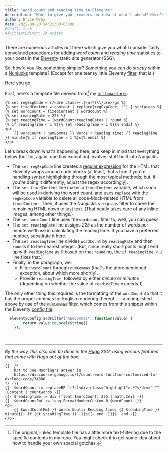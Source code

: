 ```yaml
---
title: "Word count and reading time in Eleventy"
description: "Want to give your readers an idea of what’s ahead? Here’s some code to make that no biggie."
author: Bryce Wray
date: 2022-09-20T14:21:00-05:00
#draft: true
#initTextEditor: iA Writer
---
```


There are numerous articles out there which give you what I consider fairly convoluted procedures for adding *word count* and *reading time* statistics to your posts in the [Eleventy](https://11ty.dev) static site generator (SSG).

So, how'd you like something simpler? Something you can do *strictly* within a [Nunjucks](https://mozilla.github.io/nunjucks) template? (Except for one teensy little Eleventy [filter](https://www.11ty.dev/docs/filters/), that is.)

Here you go.

First, here's a template file derived from[^original] my [`billboard.njk`](https://github.com/brycewray/eleventy_site/blob/main/src/_includes/layouts/partials/billboard.njk):

[^original]: The original, linked template file has a little more text-filtering due to the specific contents in my repo. You might check it to get some idea about how to handle your own special gotchas.

```jinja
{% set regExpCode = r/<pre class=(.|\n)*?<\/pre>/gm %}
{% set fixedContent = content | replace(regExpCode, "") | striptags %}
{% set wordCount = fixedContent | wordcount %}
{% set readingRate = 225 %}
{% set readingTime = (wordCount/readingRate) | round %}
{% if readingTime < 1 %}{% set readingTime = 1 %}{% endif %}
<p>
	{{ wordCount | numCommas }} words • Reading time: {{ readingTime }} minute{% if readingTime > 1 %}s{% endif %}
</p>
```

Let's break down what's happening here, and keep in mind that everything below (but for, again, one tiny exception) involves stuff built into Nunjucks.

- The `set regExpCode` line creates a [regular expression](https://en.wikipedia.org/wiki/Regular_expression) for the HTML that Eleventy wraps around code blocks (at least, that's true if you're handling syntax highlighting through the most typical methods; but, if you're doing it differently, adjust the regex accordingly).
- The `set fixedContent` line makes a `fixedContent` variable, which soon will be used in deriving the word count, and uses `replace` with the `regExpCode` variable to delete all code-block-related HTML from `fixedContent`. Then, it uses the Nunjucks `striptags` filter to carve the remaining HTML down to just text. (That neatly takes care of any inline images, among other things.)
- The `set wordCount` line uses the `wordcount` filter to, well, you can guess.
- The `set readingRate` line assigns *225* as the number of words per minute we'll use in calculating the reading time. If you have a preferred number, substitute it here.
- The `set readingTime` line divides `wordCount` by `readingRate` and then `round`s it to the nearest integer. (But, since really short posts might end up with `readingTime` as *0* based on that `round`ing, the `if readingTime < 1` line fixes that.)
- Finally, in the paragraph, we:
	- Filter `wordCount` through `numCommas` (that's the aforementioned exception, about which more shortly).
	- Provide `readingTime`, followed by either *minute* or *minutes* (depending on whether the value of `readingTime` exceeds *1*).

The only other thing this requires is the formatting of the `wordCount` so that it has the proper commas for English rendering thereof --- accomplished above by use of the `numCommas` filter, which comes from this snippet within the Eleventy [config file](https://www.11ty.dev/docs/config/):

```js
  eleventyConfig.addFilter("numCommas", function(value) {
		return value.toLocaleString()
	});
```

<br />

----

*By the way, this also can be done in the [Hugo](https://gohugo.io) SSG, using various features that come with Hugo out of the box:*


```go-html-template
{{- /*
	h/t to Joe Mooring's answer in
	https://discourse.gohugo.io/t/count-word-function-customized-to-exclude-code/34380
*/ -}}
{{- $wordCount := replaceRE `(?s)<div class="highlight">.*?</div>` "" .Content | countwords -}}
{{- $readingTime := div (float $wordCount) 225 | math.Ceil -}}
{{- $wordCountFmt := lang.FormatNumberCustom 0 $wordCount -}}
<p>
	{{ $wordCountFmt }} words &bull; Reading time: {{ $readingTime }} minute{{- if (gt $readingTime 1) -}}s{{- end -}}{{- end -}}
</p>
```
